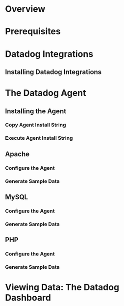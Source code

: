 # Overview

# Prerequisites

# Datadog Integrations

## Installing Datadog Integrations

# The Datadog Agent

## Installing the Agent

### Copy Agent Install String

### Execute Agent Install String

## Apache
 
### Configure the Agent

### Generate Sample Data

## MySQL

### Configure the Agent

### Generate Sample Data

## PHP 

### Configure the Agent

### Generate Sample Data

# Viewing Data: The Datadog Dashboard

